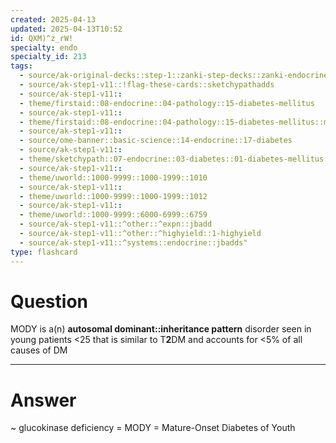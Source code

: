 ```yaml
---
created: 2025-04-13
updated: 2025-04-13T10:52
id: QXM)^z_rW!
specialty: endo
specialty_id: 213
tags:
  - source/ak-original-decks::step-1::zanki-step-decks::zanki-endocrine::endocrine-pathology
  - source/ak-step1-v11::!flag-these-cards::sketchypathadds
  - source/ak-step1-v11::
  - theme/firstaid::08-endocrine::04-pathology::15-diabetes-mellitus
  - source/ak-step1-v11::
  - theme/firstaid::08-endocrine::04-pathology::15-diabetes-mellitus::metabolic-syndrome
  - source/ak-step1-v11::
  - source/ome-banner::basic-science::14-endocrine::17-diabetes
  - source/ak-step1-v11::
  - theme/sketchypath::07-endocrine::03-diabetes::01-diabetes-mellitus:-pathogenesis-&-acute-clinical-manifestations
  - source/ak-step1-v11::
  - theme/uworld::1000-9999::1000-1999::1010
  - source/ak-step1-v11::
  - theme/uworld::1000-9999::1000-1999::1012
  - source/ak-step1-v11::
  - theme/uworld::1000-9999::6000-6999::6759
  - source/ak-step1-v11::^other::^expn::jbadd
  - source/ak-step1-v11::^other::^highyield::1-highyield
  - source/ak-step1-v11::^systems::endocrine::jbadds"
type: flashcard
---
```


# Question
MODY is a(n) **autosomal dominant::inheritance pattern** disorder seen in young patients <25 that is similar to T**2**DM and accounts for <5% of all causes of DM

---

# Answer
~ glucokinase deficiency = MODY = Mature-Onset Diabetes of Youth